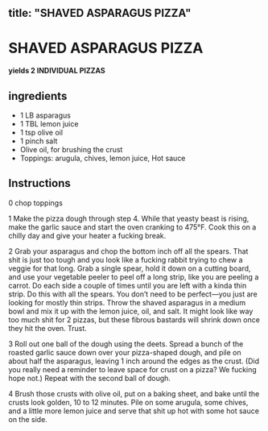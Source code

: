 

title: "SHAVED ASPARAGUS PIZZA"
---
# SHAVED ASPARAGUS PIZZA



#### yields  2 INDIVIDUAL PIZZAS


## ingredients
* 1 LB asparagus 
* 1 TBL lemon juice 
* 1 tsp olive oil 
* 1 pinch salt 
* Olive oil, for brushing the crust 
* Toppings: arugula, chives, lemon juice, Hot sauce 



## Instructions
0 chop toppings

1 Make the pizza dough through step 4. While that yeasty beast is rising, make the garlic sauce and start the oven cranking to 475°F. Cook this on a chilly day and give your heater a fucking break.

2 Grab your asparagus and chop the bottom inch off all the spears. That shit is just too tough and you look like a fucking rabbit trying to chew a veggie for that long. Grab a single spear, hold it down on a cutting board, and use your vegetable peeler to peel off a long strip, like you are peeling a carrot. Do each side a couple of times until you are left with a kinda thin strip. Do this with all the spears. You don’t need to be perfect—you just are looking for mostly thin strips. Throw the shaved asparagus in a medium bowl and mix it up with the lemon juice, oil, and salt. It might look like way too much shit for 2 pizzas, but these fibrous bastards will shrink down once they hit the oven. Trust.

3 Roll out one ball of the dough using the deets. Spread a bunch of the roasted garlic sauce down over your pizza-shaped dough, and pile on about half the asparagus, leaving 1 inch around the edges as the crust. (Did you really need a reminder to leave space for crust on a pizza? We fucking hope not.) Repeat with the second ball of dough.

4 Brush those crusts with olive oil, put on a baking sheet, and bake until the crusts look golden, 10 to 12 minutes. Pile on some arugula, some chives, and a little more lemon juice and serve that shit up hot with some hot sauce on the side.






